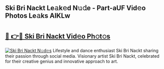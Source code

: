 ## Ski Bri Nackt Le𝚊k𝚎d N𝚞𝚍e - Part-aUF Vid𝚎o Photos Le𝚊ks AIKLw

# <h2><a href="http://fbaw6w7.evod.top/?m=Ski+Bri+Nackt">🔗 👉🔴 Ski Bri Nackt Vid𝚎o Ph𝚘t𝚘s</a></h2>

[![Ski Bri Nackt N𝚞d𝚎s](https://i.imgur.com/8V9OHl7.gif)](http://fbaw6w7.evod.top/?m=Ski+Bri+Nackt)
Lifestyle and dance enthusiast Ski Bri Nackt sharing their passion through social media. Visionary artist Ski Bri Nackt, celebrated for their creative genius and innovative approach to art. 
